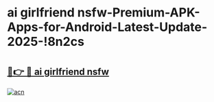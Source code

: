 # ai girlfriend nsfw-Premium-APK-Apps-for-Android-Latest-Update-2025-!8n2cs

# <h2><a href="https://googleone.com">🔗👉 🔴 ai girlfriend nsfw</a></h2>

[![acn](https://github.com/user-attachments/assets/0f9c940e-d8b0-45ae-aac7-cd30a18b3e1c)](https://googleone.com)

